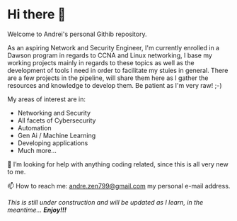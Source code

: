 # Hi there 👋

Welcome to Andrei's personal Githib repository. 

As an aspiring Network and Security Engineer, I'm currently enrolled in a Dawson program in regards to CCNA and Linux networking, I base my working projects mainly in regards to these topics as well as the development of tools I need in order to facilitate my stuies in general. There are a few projects in the pipeline, will share them here as I gather the resources and knowledge to develop them. Be patient as I'm very raw! ;-)

My areas of interest are in:

- Networking and Security 
- All facets of Cybersecurity
- Automation
- Gen Ai / Machine Learning
- Developing applications
- Much more...

🤔 I’m looking for help with anything coding related, since this is all very new to me. 

📫 How to reach me: andre.zen799@gmail.com my personal e-mail address.

*This is still under construction and will be updated as I learn, in the meantime... **Enjoy!!!*** 

